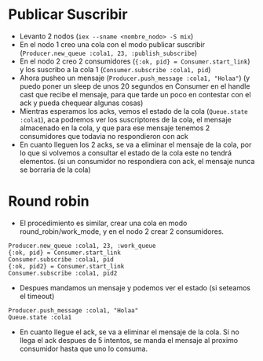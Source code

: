 # Publicar Suscribir

* Levanto 2 nodos (`iex --sname <nombre_nodo> -S mix`)
* En el nodo 1 creo una cola con el modo publicar suscribir (`Producer.new_queue :cola1, 23, :publish_subscribe`)
* En el nodo 2 creo 2 consumidores (`{:ok, pid} = Consumer.start_link`) y los suscribo a la cola 1 (`Consumer.subscribe :cola1, pid`)
* Ahora pusheo un mensaje (`Producer.push_message :cola1, "Holaa"`) (y puedo poner un sleep de unos 20 segundos en Consumer en el handle cast que recibe el mensaje, para que tarde un poco en contestar con el ack y pueda chequear algunas cosas)
* Mientras esperamos los acks, vemos el estado de la cola (`Queue.state :cola1`), aca podremos ver los suscriptores de la cola, el mensaje almacenado en la cola, y que para ese mensaje tenemos 2 consumidores que todavia no respondieron con ack
* En cuanto lleguen los 2 acks, se va a eliminar el mensaje de la cola, por lo que si volvemos a consultar el estado de la cola este no tendrá elementos. (si un consumidor no respondiera con ack, el mensaje nunca se borraria de la cola)

# Round robin
* El procedimiento es similar, crear una cola en modo round_robin/work_mode, y en el nodo 2 crear 2 consumidores.
```
Producer.new_queue :cola1, 23, :work_queue
{:ok, pid} = Consumer.start_link
Consumer.subscribe :cola1, pid
{:ok, pid2} = Consumer.start_link
Consumer.subscribe :cola1, pid2
```
* Despues mandamos un mensaje y podemos ver el estado (si seteamos el timeout)
```
Producer.push_message :cola1, "Holaa"
Queue.state :cola1
```
* En cuanto llegue el ack, se va a eliminar el mensaje de la cola. Si no llega el ack despues de 5 intentos, se manda el mensaje al proximo consumidor hasta que uno lo consuma.